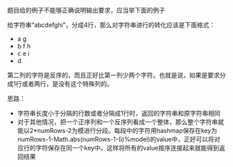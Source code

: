 题目给的例子不能够正确说明输出要求，应当举下面的例子

给字符串“abcdefghi”，分成4行，那么对字符串进行的转化应该是下面格式：

- a   g
- b f h
- c e i
- d

第二列的字符是反序的，而且正好比第一列少两个字符。也就是说，如果是要求分成1行或者两行，是没有这个特殊列的。

思路：

- 字符串长度小于分隔的行数或者分隔成1行时，返回的字符串和原字符串相同
- 对于其他情况，把一个正序列和一个反序列看成一个整体，那么整个字符串就能以2*numRows-2为模进行分段。每段中的字符用hashmap保存在key为numRows-1-Math.abs(numRows-1-(i)%model)的value中，正好可以将对应行的字符保存在同一个key中。这样将所有的value按序连接起来就能得到返回结果
